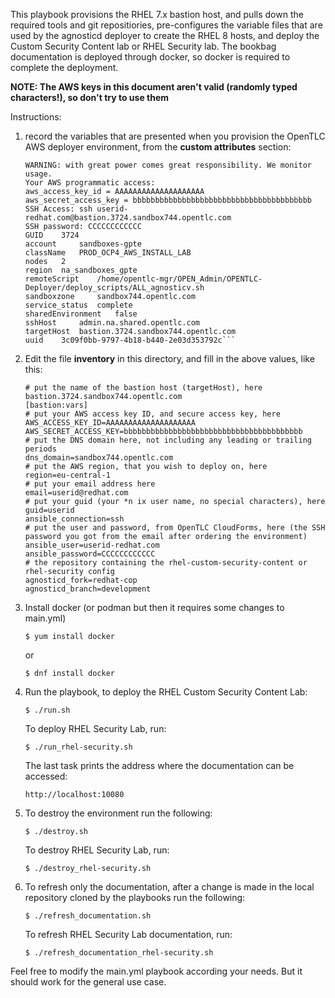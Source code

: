 This playbook provisions the RHEL 7.x bastion host, and pulls down the required tools and git repositiories, pre-configures the variable files that are used by the agnosticd deployer to create the RHEL 8 hosts, and deploy the Custom Security Content lab or RHEL Security lab. The bookbag documentation is deployed through docker, so docker is required to complete the deployment.

**NOTE: The AWS keys in this document aren't valid (randomly typed characters!), so don't try to use them**

Instructions:
1. record the variables that are presented when you provision the OpenTLC AWS deployer environment, from the **custom attributes** section:
    
    ```Top level domain: .sandbox744.opentlc.com
    WARNING: with great power comes great responsibility. We monitor usage.
    Your AWS programmatic access:
    aws_access_key_id = AAAAAAAAAAAAAAAAAAAA
    aws_secret_access_key = bbbbbbbbbbbbbbbbbbbbbbbbbbbbbbbbbbbbbbbb
    SSH Access: ssh userid-redhat.com@bastion.3724.sandbox744.opentlc.com
    SSH password: CCCCCCCCCCCC
    GUID 	3724
    account 	sandboxes-gpte
    className 	PROD_OCP4_AWS_INSTALL_LAB
    nodes 	2
    region 	na_sandboxes_gpte
    remoteScript 	/home/opentlc-mgr/OPEN_Admin/OPENTLC-Deployer/deploy_scripts/ALL_agnosticv.sh
    sandboxzone 	sandbox744.opentlc.com
    service_status 	complete
    sharedEnvironment 	false
    sshHost 	admin.na.shared.opentlc.com
    targetHost 	bastion.3724.sandbox744.opentlc.com
    uuid 	3c09f0bb-9797-4b18-b440-2e03d353792c``` 

2. Edit the file **inventory** in this directory, and fill in the above values, like this:
   
    ```[bastion]
    # put the name of the bastion host (targetHost), here
    bastion.3724.sandbox744.opentlc.com
    [bastion:vars]
    # put your AWS access key ID, and secure access key, here
    AWS_ACCESS_KEY_ID=AAAAAAAAAAAAAAAAAAAA
    AWS_SECRET_ACCESS_KEY=bbbbbbbbbbbbbbbbbbbbbbbbbbbbbbbbbbbbbbbb
    # put the DNS domain here, not including any leading or trailing periods
    dns_domain=sandbox744.opentlc.com
    # put the AWS region, that you wish to deploy on, here
    region=eu-central-1
    # put your email address here
    email=userid@redhat.com
    # put your guid (your *n ix user name, no special characters), here
    guid=userid
    ansible_connection=ssh
    # put the user and password, from OpenTLC CloudForms, here (the SSH password you got from the email after ordering the environment)
    ansible_user=userid-redhat.com
    ansible_password=CCCCCCCCCCCC
    # the repository containing the rhel-custom-security-content or rhel-security config
    agnosticd_fork=redhat-cop
    agnosticd_branch=development
    ```

3. Install docker (or podman but then it requires some changes to main.yml)

    ```$ yum install docker```

    or

    ```$ dnf install docker```

4. Run the playbook, to deploy the RHEL Custom Security Content Lab:
   
    ```$ ./run.sh```

    To deploy RHEL Security Lab, run:

    ```$ ./run_rhel-security.sh```

    The last task prints the address where the documentation can be accessed:

    ```http://localhost:10080```

5. To destroy the environment run the following:

    ```$ ./destroy.sh```

    To destroy RHEL Security Lab, run:

    ```$ ./destroy_rhel-security.sh```

6. To refresh only the documentation, after a change is made in the local repository cloned by the playbooks run the following:

    ```$ ./refresh_documentation.sh```

    To refresh RHEL Security Lab documentation, run:

    ```$ ./refresh_documentation_rhel-security.sh```

Feel free to modify the main.yml playbook according your needs. But it should work for the general use case.
